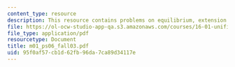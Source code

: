 ```yaml
---
content_type: resource
description: This resource contains problems on equilibrium, extension and deflection.
file: https://ol-ocw-studio-app-qa.s3.amazonaws.com/courses/16-01-unified-engineering-i-ii-iii-iv-fall-2005-spring-2006/95f0af57cb1d62fb96da7ca89d34117e_m01_ps06_fall03.pdf
file_type: application/pdf
resourcetype: Document
title: m01_ps06_fall03.pdf
uid: 95f0af57-cb1d-62fb-96da-7ca89d34117e
---
```

